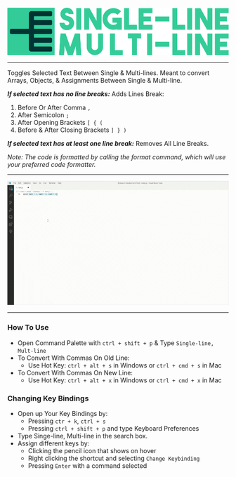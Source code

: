 
![Single-line, Multi-line](images/logo-full.png)

---

Toggles Selected Text Between Single & Multi-lines.
Meant to convert Arrays, Objects, & Assignments Between Single & Multi-line.

***If selected text has no line breaks:***
Adds Lines Break:
1. Before Or After Comma  `,`
2. After Semicolon  `;`
3. After Opening Brackets  `[ { (`
4. Before & After Closing Brackets  `] } )`

***If selected text has at least one line break:***
Removes All Line Breaks.

*Note:
The code is formatted by calling the format command, which will use your preferred code formatter.*

---

![Screenshot](images/intro.gif "Usage Gif")

---

### How To Use
 - Open Command Palette with `ctrl + shift + p` & Type `Single-line, Mult-line`
 - To Convert With Commas On Old Line:
	 - Use Hot Key: `ctrl + alt + s` in Windows or `ctrl + cmd + s` in Mac
 - To Convert With Commas On New Line:
	 - Use Hot Key: `ctrl + alt + x` in Windows or `ctrl + cmd + x` in Mac

### Changing Key Bindings
- Open up Your Key Bindings by:
	- Pressing `ctr + k`, `ctrl + s`
	- Pressing `ctrl + shift + p` and type Keyboard Preferences
- Type Singe-line, Multi-line in the search box.
- Assign different keys by:
	- Clicking the pencil icon that shows on hover
	- Right clicking the shortcut and selecting `Change Keybinding`
	- Pressing `Enter` with a command selected
